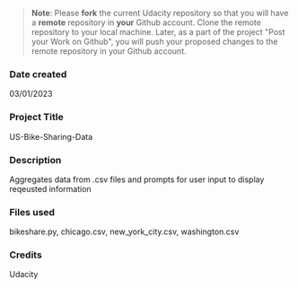 >**Note**: Please **fork** the current Udacity repository so that you will have a **remote** repository in **your** Github account. Clone the remote repository to your local machine. Later, as a part of the project "Post your Work on Github", you will push your proposed changes to the remote repository in your Github account.

### Date created
03/01/2023

### Project Title
US-Bike-Sharing-Data

### Description
Aggregates data from .csv files and prompts for user input to display reqeusted information

### Files used
bikeshare.py, chicago.csv, new_york_city.csv, washington.csv

### Credits
Udacity

